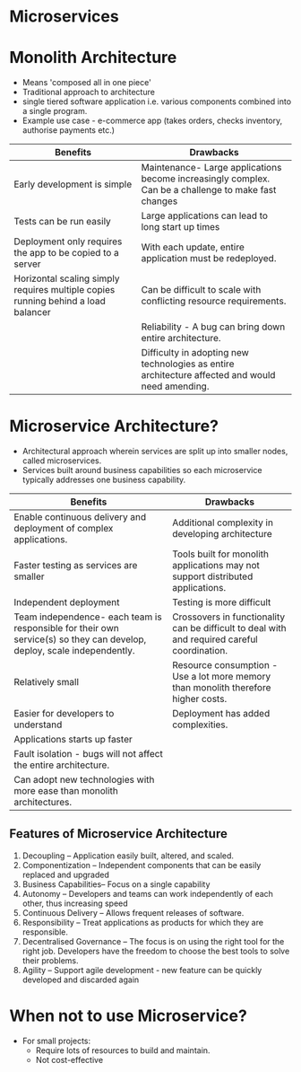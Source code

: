 # Microservices

# Monolith Architecture
* Means 'composed all in one piece'
* Traditional approach to architecture
* single tiered software application i.e. various components combined into a single program.
* Example use case - e-commerce app (takes orders, checks inventory, authorise payments etc.)

| Benefits                                                                          | Drawbacks                                                                                            |
|-----------------------------------------------------------------------------------|------------------------------------------------------------------------------------------------------|
| Early development is simple                                                       | Maintenance- Large applications become increasingly complex. Can be a challenge to make fast changes  |
| Tests can be run easily                                                           | Large applications can lead to long start up times                                                   |
| Deployment only requires the app to be copied to a server                         | With each update, entire application must be redeployed.                                             |
| Horizontal scaling simply requires multiple copies running behind a load balancer | Can be difficult to scale with conflicting resource requirements.                                    |
|                                                                                   | Reliability - A bug can bring down entire architecture.                                              |
|                                                                                   | Difficulty in adopting new technologies as entire architecture affected and would need amending.     |


# Microservice Architecture?
* Architectural approach wherein services are split up into smaller nodes, called microservices.
* Services built around business capabilities so each microservice typically addresses one business capability.

| Benefits                                                                                                               | Drawbacks                                                                                     |
|------------------------------------------------------------------------------------------------------------------------|-----------------------------------------------------------------------------------------------|
| Enable continuous delivery and deployment of complex applications.                                                     | Additional complexity in developing architecture                                              |
| Faster testing as services are smaller                                                                                 | Tools built for monolith applications may not support distributed applications.               |
| Independent deployment                                                                                                 | Testing is more difficult                                                                     |
| Team independence- each team is responsible for their own service(s) so they can develop, deploy, scale independently. | Crossovers in functionality can be difficult to deal with and required careful coordination.  |
| Relatively small                                                                                                       | Resource consumption - Use a lot more memory than monolith therefore higher costs.           |
| Easier for developers to understand                                                                                    | Deployment has added complexities.                                                            |
| Applications starts up faster                                                                                          |                                                                                               |
| Fault isolation - bugs will not affect the entire architecture.                                                        |                                                                                               |
| Can adopt new technologies with more ease than monolith architectures.                                                 |                                                                                               |

## Features of Microservice Architecture
1. Decoupling – Application easily built, altered, and scaled.
2. Componentization – Independent components that can be easily replaced and upgraded
3. Business Capabilities– Focus on a single capability
4. Autonomy – Developers and teams can work independently of each other, thus increasing speed
5. Continuous Delivery – Allows frequent releases of software.
6. Responsibility – Treat applications as products for which they are responsible.
7. Decentralised Governance – The focus is on using the right tool for the right job. Developers have the freedom to choose the best tools to solve their problems.
8. Agility – Support agile development - new feature can be quickly developed and discarded again

# When not to use Microservice?
* For small projects:
  * Require lots of resources to build and maintain.
  * Not cost-effective
